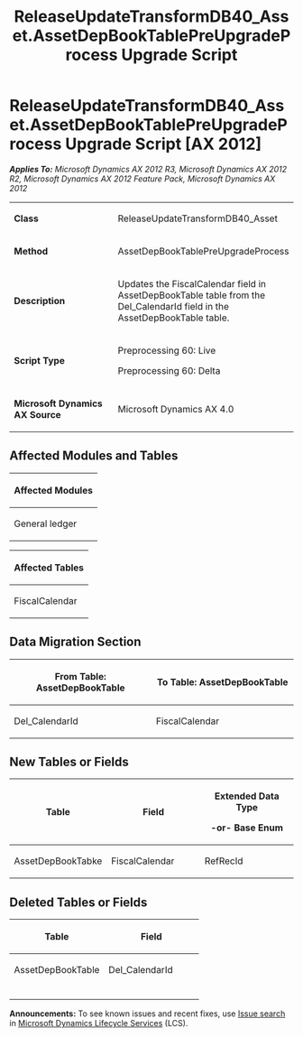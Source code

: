 ﻿---
title: ReleaseUpdateTransformDB40_Asset.AssetDepBookTablePreUpgradeProcess Upgrade Script
TOCTitle: ReleaseUpdateTransformDB40_Asset.AssetDepBookTablePreUpgradeProcess Upgrade Script
ms:assetid: 96645866-17c3-f668-0e0a-44efa2a335e7
ms:mtpsurl: https://msdn.microsoft.com/en-us/library/JJ686192(v=AX.60)
ms:contentKeyID: 49709896
ms.date: 05/18/2015
mtps_version: v=AX.60
---

# ReleaseUpdateTransformDB40\_Asset.AssetDepBookTablePreUpgradeProcess Upgrade Script [AX 2012]


_**Applies To:** Microsoft Dynamics AX 2012 R3, Microsoft Dynamics AX 2012 R2, Microsoft Dynamics AX 2012 Feature Pack, Microsoft Dynamics AX 2012_

<table>
<colgroup>
<col style="width: 50%" />
<col style="width: 50%" />
</colgroup>
<tbody>
<tr class="odd">
<td><p><strong>Class</strong></p></td>
<td><p>ReleaseUpdateTransformDB40_Asset</p></td>
</tr>
<tr class="even">
<td><p><strong>Method</strong></p></td>
<td><p>AssetDepBookTablePreUpgradeProcess</p></td>
</tr>
<tr class="odd">
<td><p><strong>Description</strong></p></td>
<td><p>Updates the FiscalCalendar field in AssetDepBookTable table from the Del_CalendarId field in the AssetDepBookTable table.</p></td>
</tr>
<tr class="even">
<td><p><strong>Script Type</strong></p></td>
<td><p>Preprocessing 60: Live</p>
<p>Preprocessing 60: Delta</p></td>
</tr>
<tr class="odd">
<td><p><strong>Microsoft Dynamics AX Source</strong></p></td>
<td><p>Microsoft Dynamics AX 4.0</p></td>
</tr>
</tbody>
</table>


## Affected Modules and Tables

<table>
<colgroup>
<col style="width: 100%" />
</colgroup>
<thead>
<tr class="header">
<th><p>Affected Modules</p></th>
</tr>
</thead>
<tbody>
<tr class="odd">
<td><p>General ledger</p></td>
</tr>
</tbody>
</table>


<table>
<colgroup>
<col style="width: 100%" />
</colgroup>
<thead>
<tr class="header">
<th><p>Affected Tables</p></th>
</tr>
</thead>
<tbody>
<tr class="odd">
<td><p>FiscalCalendar</p></td>
</tr>
</tbody>
</table>


## Data Migration Section

<table>
<colgroup>
<col style="width: 50%" />
<col style="width: 50%" />
</colgroup>
<thead>
<tr class="header">
<th><p>From Table: AssetDepBookTable</p></th>
<th><p>To Table: AssetDepBookTable</p></th>
</tr>
</thead>
<tbody>
<tr class="odd">
<td><p>Del_CalendarId</p></td>
<td><p>FiscalCalendar</p></td>
</tr>
</tbody>
</table>


## New Tables or Fields

<table>
<colgroup>
<col style="width: 33%" />
<col style="width: 33%" />
<col style="width: 33%" />
</colgroup>
<thead>
<tr class="header">
<th><p>Table</p></th>
<th><p>Field</p></th>
<th><p>Extended Data Type</p>
<p>-or- Base Enum</p></th>
</tr>
</thead>
<tbody>
<tr class="odd">
<td><p>AssetDepBookTabke</p></td>
<td><p>FiscalCalendar</p></td>
<td><p>RefRecId</p></td>
</tr>
</tbody>
</table>


## Deleted Tables or Fields

<table>
<colgroup>
<col style="width: 50%" />
<col style="width: 50%" />
</colgroup>
<thead>
<tr class="header">
<th><p>Table</p></th>
<th><p>Field</p></th>
</tr>
</thead>
<tbody>
<tr class="odd">
<td><p>AssetDepBookTable</p></td>
<td><p>Del_CalendarId</p></td>
</tr>
<tr class="even">
<td><p></p></td>
<td><p></p></td>
</tr>
</tbody>
</table>

  
**Announcements:** To see known issues and recent fixes, use [Issue search](http://go.microsoft.com/fwlink/?linkid=389258) in [Microsoft Dynamics Lifecycle Services](http://go.microsoft.com/fwlink/?linkid=306505) (LCS).

